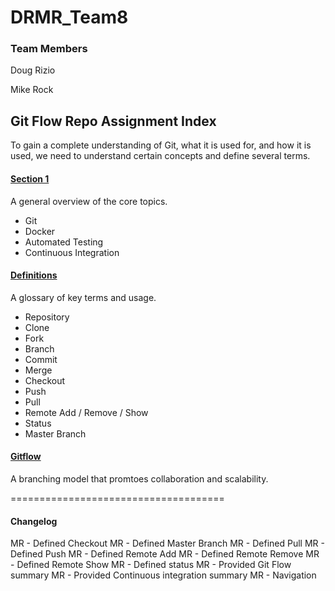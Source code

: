 # DRMR_Team8 

### Team Members

Doug Rizio

Mike Rock



## Git Flow Repo Assignment Index 

To gain a complete understanding of Git, what it is used for, and how it is used, we need to understand certain concepts and define several terms.


#### [Section 1](Section_1_overview.md)

A general overview of the core topics.
- Git
- Docker
- Automated Testing
- Continuous Integration


#### [Definitions](/definitions.md)
A glossary of key terms and usage.
- Repository
- Clone
- Fork
- Branch
- Commit
- Merge
- Checkout
- Push
- Pull 
- Remote Add / Remove / Show
- Status
- Master Branch


#### [Gitflow](/gitflow.md)
A branching model that promtoes collaboration and scalability. 

=====================================
#### Changelog

MR - Defined Checkout
MR - Defined Master Branch
MR - Defined Pull
MR - Defined Push
MR - Defined Remote Add
MR - Defined Remote Remove
MR - Defined Remote Show
MR - Defined status
MR - Provided Git Flow summary
MR - Provided Continuous integration summary
MR - Navigation



